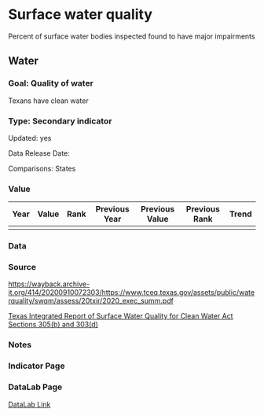 # Surface water quality
Percent of surface water bodies inspected found to have major impairments
## Water
### Goal: Quality of water
Texans have clean water
### Type: Secondary indicator
Updated: yes
Data Release Date: 

Comparisons: States

### Value

| Year      |  Value      | Rank        | Previous Year | Previous Value | Previous Rank | Trend | 
| ----------- | ----------- | ----------- | ----------- | ----------- | ----------- | -----------|
|             |             |             |             |             |             |            |

### Data

### Source

https://wayback.archive-it.org/414/20200910072303/https://www.tceq.texas.gov/assets/public/waterquality/swqm/assess/20txir/2020_exec_summ.pdf

[Texas Integrated Report of Surface Water Quality for Clean Water Act Sections 305(b) and 303(d)](https://www.tceq.texas.gov/waterquality/assessment)

### Notes


### Indicator Page


### DataLab Page

[DataLab Link](https://datalab.texas2036.org/yqjnelg/texas-integrated-report-for-clean-water-act?location=1024720&indicator=1000010&type=1000120&media=1000100&accesskey=qifpssb)